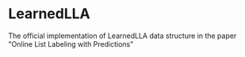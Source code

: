 # LearnedLLA
The official implementation of LearnedLLA data structure in the paper "Online List Labeling with Predictions"
